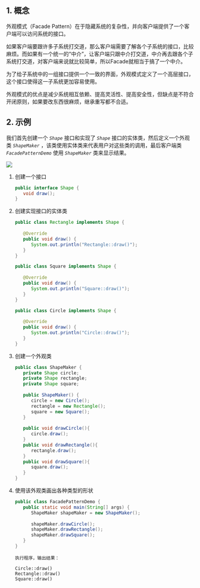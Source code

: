 ## 1. 概念

外观模式（Facade Pattern）在于隐藏系统的复杂性，并向客户端提供了一个客户端可以访问系统的接口。

如果客户端要跟许多子系统打交道，那么客户端需要了解各个子系统的接口，比较麻烦。而如果有一个统一的“中介”，让客户端只跟中介打交道，中介再去跟各个子系统打交道，对客户端来说就比较简单，所以Facade就相当于搞了一个中介。

为了给子系统中的一组接口提供一个一致的界面，外观模式定义了一个高层接口，这个接口使得这一子系统更加容易使用。

外观模式的优点是减少系统相互依赖、提高灵活性、提高安全性，但缺点是不符合开闭原则，如果要改东西很麻烦，继承重写都不合适。

## 2. 示例

我们首先创建一个 *`Shape`* 接口和实现了 *`Shape`* 接口的实体类，然后定义一个外观类 *`ShapeMaker`* ，该类使用实体类来代表用户对这些类的调用，最后客户端类 *`FacadePatternDemo`* 使用 *`ShapeMaker`* 类来显示结果。

![](https://chua-n.gitee.io/blog-images/notebooks/Java/76.svg)

1. 创建一个接口

    ```java
    public interface Shape {
       void draw();
    }
    ```

2. 创建实现接口的实体类

    ```java
    public class Rectangle implements Shape {
     
       @Override
       public void draw() {
          System.out.println("Rectangle::draw()");
       }
    }
    ```

    ```java
    public class Square implements Shape {
     
       @Override
       public void draw() {
          System.out.println("Square::draw()");
       }
    }
    ```

    ```java
    public class Circle implements Shape {
     
       @Override
       public void draw() {
          System.out.println("Circle::draw()");
       }
    }
    ```

3. 创建一个外观类

    ```java
    public class ShapeMaker {
       private Shape circle;
       private Shape rectangle;
       private Shape square;
     
       public ShapeMaker() {
          circle = new Circle();
          rectangle = new Rectangle();
          square = new Square();
       }
     
       public void drawCircle(){
          circle.draw();
       }
       public void drawRectangle(){
          rectangle.draw();
       }
       public void drawSquare(){
          square.draw();
       }
    }
    ```

4. 使用该外观类画出各种类型的形状

    ```java
    public class FacadePatternDemo {
       public static void main(String[] args) {
          ShapeMaker shapeMaker = new ShapeMaker();
     
          shapeMaker.drawCircle();
          shapeMaker.drawRectangle();
          shapeMaker.drawSquare();      
       }
    }
    ```

    ```text
    执行程序，输出结果：
    
    Circle::draw()
    Rectangle::draw()
    Square::draw()
    ```

